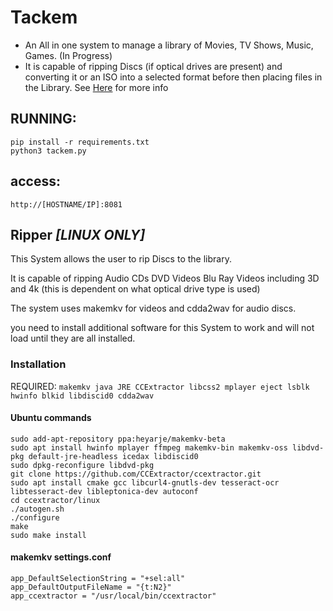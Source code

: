 # Tackem

- An All in one system to manage a library of Movies, TV Shows, Music, Games. (In Progress)
- It is capable of ripping Discs (if optical drives are present) and converting it or an ISO into a
selected format before then placing files in the Library. See [Here](##Ripper) for more info
## RUNNING:

```
pip install -r requirements.txt
python3 tackem.py
```

## access:
```
http://[HOSTNAME/IP]:8081
```

## Ripper *[LINUX ONLY]*
This System allows the user to rip Discs to the library.

It is capable of ripping Audio CDs DVD Videos Blu Ray Videos including 3D and 4k
(this is dependent on what optical drive type is used)

The system uses makemkv for videos and cdda2wav for audio discs.

you need to install additional software for this System to work and will not load until they are all installed.

### Installation

REQUIRED: ```makemkv java JRE CCExtractor libcss2 mplayer eject lsblk hwinfo blkid libdiscid0 cdda2wav```

#### Ubuntu commands
```
sudo add-apt-repository ppa:heyarje/makemkv-beta
sudo apt install hwinfo mplayer ffmpeg makemkv-bin makemkv-oss libdvd-pkg default-jre-headless icedax libdiscid0
sudo dpkg-reconfigure libdvd-pkg
git clone https://github.com/CCExtractor/ccextractor.git
sudo apt install cmake gcc libcurl4-gnutls-dev tesseract-ocr libtesseract-dev libleptonica-dev autoconf
cd ccextractor/linux
./autogen.sh
./configure
make
sudo make install
```

#### makemkv settings.conf
```
app_DefaultSelectionString = "+sel:all"
app_DefaultOutputFileName = "{t:N2}"
app_ccextractor = "/usr/local/bin/ccextractor"
```
